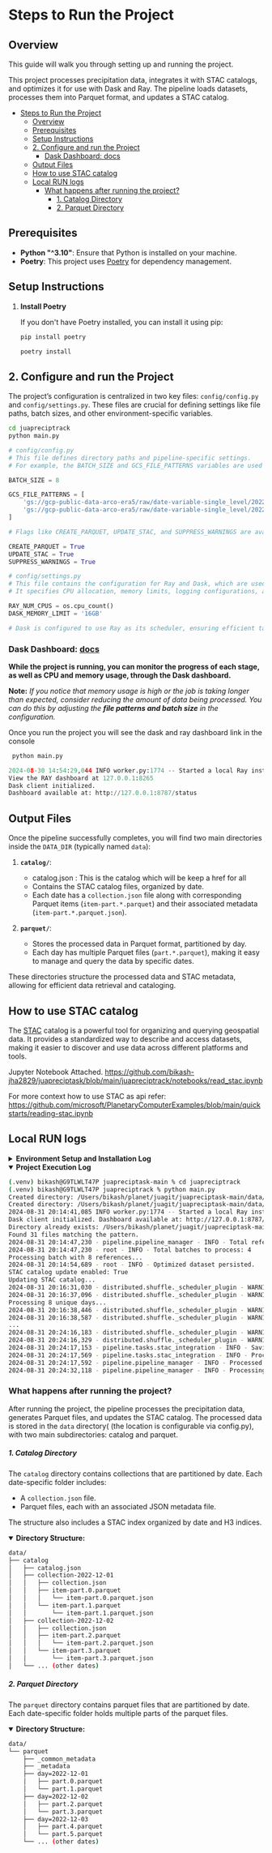 # Steps to Run the Project

## Overview 

This guide will walk you through setting up and running the project.

This project processes precipitation data, integrates it with STAC catalogs, and optimizes it for use with Dask and Ray. The pipeline loads datasets, processes them into Parquet format, and updates a STAC catalog.

<!-- TOC -->
* [Steps to Run the Project](#steps-to-run-the-project)
  * [Overview](#overview-)
  * [Prerequisites](#prerequisites)
  * [Setup Instructions](#setup-instructions)
  * [2. Configure and run the Project](#2-configure-and-run-the-project)
    * [Dask Dashboard:  docs](#dask-dashboard-docs)
  * [Output Files](#output-files)
  * [How to use STAC catalog](#how-to-use-stac-catalog-)
  * [Local RUN logs](#local-run-logs)
    * [What happens after running the project?](#what-happens-after-running-the-project)
        * [1. Catalog Directory](#1-catalog-directory)
        * [2. Parquet Directory](#2-parquet-directory)
<!-- TOC -->


## Prerequisites

- **Python "^3.10"**: Ensure that Python is installed on your machine.
- **Poetry**: This project uses [Poetry](https://python-poetry.org/) for dependency management.

## Setup Instructions

1. **Install Poetry**

   If you don't have Poetry installed, you can install it using pip:

   ```bash
   pip install poetry
    ```

   ```bash
   poetry install
   ```

## 2. Configure and run the Project

The project’s configuration is centralized in two key files: `config/config.py` and `config/settings.py`. These files are crucial for defining settings like file paths, batch sizes, and other environment-specific variables.
```bash
cd juapreciptrack
python main.py
```


```python
# config/config.py
# This file defines directory paths and pipeline-specific settings. 
# For example, the BATCH_SIZE and GCS_FILE_PATTERNS variables are used to control the data processing:

BATCH_SIZE = 8

GCS_FILE_PATTERNS = [
    'gs://gcp-public-data-arco-era5/raw/date-variable-single_level/2022/12/*/total_precipitation/surface.nc',
    'gs://gcp-public-data-arco-era5/raw/date-variable-single_level/2022/11/*/total_precipitation/surface.nc',
]

# Flags like CREATE_PARQUET, UPDATE_STAC, and SUPPRESS_WARNINGS are available to manage different aspects of the pipeline’s behavior.

CREATE_PARQUET = True
UPDATE_STAC = True
SUPPRESS_WARNINGS = True

# config/settings.py
# This file contains the configuration for Ray and Dask, which are used for distributed computing:
# It specifies CPU allocation, memory limits, logging configurations, and how Dask should be integrated with Ray.

RAY_NUM_CPUS = os.cpu_count()
DASK_MEMORY_LIMIT = '16GB'

# Dask is configured to use Ray as its scheduler, ensuring efficient task execution and memory management.

```
### Dask Dashboard:  [docs](https://docs.dask.org/en/stable/dashboard.html)

**While the project is running, you can monitor the progress of each stage, as well as CPU and memory usage, through the Dask dashboard.**

**Note:** 
_If you notice that memory usage is high or the job is taking longer than expected, consider reducing the amount of data being processed. You can do this by adjusting the **file patterns and batch size** in the configuration._

Once you run the project you will see the dask and ray dashboard link in the console

```python
 python main.py

2024-08-30 14:54:29,044 INFO worker.py:1774 -- Started a local Ray instance. 
View the RAY dashboard at 127.0.0.1:8265 
Dask client initialized. 
Dashboard available at: http://127.0.0.1:8787/status

```


## Output Files

Once the pipeline successfully completes, you will find two main directories inside the `DATA_DIR` (typically named `data`):

1. **`catalog/`**:
   - catalog.json : This is the catalog which will be keep a href for all
   - Contains the STAC catalog files, organized by date. 
   - Each date has a `collection.json` file along with corresponding Parquet items (`item-part.*.parquet`) and their associated metadata (`item-part.*.parquet.json`).

3. **`parquet/`**:
   - Stores the processed data in Parquet format, partitioned by day.
   - Each day has multiple Parquet files (`part.*.parquet`), making it easy to manage and query the data by specific dates.

These directories structure the processed data and STAC metadata, allowing for efficient data retrieval and cataloging.


## How to use STAC catalog 

The [STAC](https://stacspec.org/en) catalog is a powerful tool for organizing and querying geospatial data. It provides a standardized way to describe and access datasets, making it easier to discover and use data across different platforms and tools.

Jupyter Notebook Attached.
https://github.com/bikash-jha2829/juapreciptask/blob/main/juapreciptrack/notebooks/read_stac.ipynb

For more context how to use STAC as api refer: https://github.com/microsoft/PlanetaryComputerExamples/blob/main/quickstarts/reading-stac.ipynb

## Local RUN logs

<details>
  <summary><b>Environment Setup and Installation Log</b></summary>

```bash
(.venv) bikash@G9TLWLT47P juapreciptask-main % cd juapreciptrack 
(.venv) bikash@G9TLWLT47P juapreciptrack % python --version 
Python 3.10.6
(.venv) bikash@G9TLWLT47P juapreciptrack % poetry --version         
Poetry (version 1.8.3)
(.venv) bikash@G9TLWLT47P juapreciptrack % poetry install --no-cache
Installing dependencies from lock file

pyproject.toml changed significantly since poetry.lock was last generated. Run `poetry lock [--no-update]` to fix the lock file.
(.venv) bikash@G9TLWLT47P juapreciptrack % poetry lock --no-update
Resolving dependencies... (2.3s)

Writing lock file
(.venv) bikash@G9TLWLT47P juapreciptrack % poetry install --no-cache
Installing dependencies from lock file

Package operations: 128 installs, 0 updates, 0 removals

  - Installing mdurl (0.1.2)
  - Installing pyasn1 (0.6.0)
  - Installing cachetools (5.5.0)
  - Installing certifi (2024.7.4)
  - Installing charset-normalizer (3.3.2)
  - Installing idna (3.8)
  - Installing markdown-it-py (3.0.0)
  - Installing protobuf (5.28.0)
  - Installing pyasn1-modules (0.4.0)
  - Installing rsa (4.9)
  - Installing uc-micro-py (1.0.3)
  - Installing urllib3 (2.2.2)
  - Installing attrs (24.2.0)
  - Installing frozenlist (1.4.1)
  - Installing google-auth (2.34.0)
  - Installing googleapis-common-protos (1.65.0)
  - Installing linkify-it-py (2.0.3)
  - Installing locket (1.0.0)
  - Installing mdit-py-plugins (0.4.1)
  - Installing multidict (6.0.5)
  - Installing proto-plus (1.24.0)
  - Installing pygments (2.18.0)
  - Installing requests (2.32.3)
  - Installing rpds-py (0.20.0)
  - Installing six (1.16.0)
  - Installing toolz (0.12.1)
  - Installing zipp (3.20.1)
  - Installing aiohappyeyeballs (2.4.0)
  - Installing aiosignal (1.3.1)
  - Installing async-timeout (4.0.3)
  - Installing click (8.1.7)
  - Installing cloudpickle (3.0.0)
  - Installing fsspec (2024.6.1)
  - Installing google-api-core (2.19.2)
  - Installing google-crc32c (1.5.0)
  - Installing importlib-metadata (8.4.0)
  - Installing markupsafe (2.1.5)
  - Installing numpy (2.1.0)
  - Installing oauthlib (3.2.2)
  - Installing packaging (24.1)
  - Installing partd (1.4.2)
  - Installing python-dateutil (2.9.0.post0)
  - Installing pytz (2024.1)
  - Installing pyyaml (6.0.2)
  - Installing referencing (0.35.1)
  - Installing rich (13.8.0)
  - Installing typing-extensions (4.12.2)
  - Installing tzdata (2024.1)
  - Installing yarl (1.9.4)
  - Installing aiohttp (3.10.5)
  - Installing annotated-types (0.7.0)
  - Installing asciitree (0.3.3)
  - Installing contourpy (1.3.0)
  - Installing dask (2024.8.1)
  - Installing distlib (0.3.8)
  - Installing fasteners (0.19)
  - Installing filelock (3.15.4)
  - Installing google-cloud-core (2.4.1)
  - Installing google-resumable-media (2.7.2)
  - Installing jinja2 (3.1.4)
  - Installing jsonschema-specifications (2023.12.1)
  - Installing msgpack (1.0.8)
  - Installing numcodecs (0.13.0)
  - Installing opencensus-context (0.1.3)
  - Installing pandas (2.2.2)
  - Installing pillow (10.4.0)
  - Installing platformdirs (4.2.2)
  - Installing psutil (6.0.0)
  - Installing pyarrow (17.0.0)
  - Installing pydantic-core (2.20.1)
  - Installing sortedcontainers (2.4.0)
  - Installing requests-oauthlib (2.0.0)
  - Installing tblib (3.0.0)
  - Installing textual (0.78.0)
  - Installing tornado (6.4.1)
  - Installing wrapt (1.16.0)
  - Installing xyzservices (2024.6.0)
  - Installing zict (3.0.0)
  - Installing aiohttp-cors (0.7.0)
  - Installing bokeh (3.5.2): Pending...
  - Installing cfgv (3.4.0)
  - Installing cftime (1.6.4)
  - Installing bokeh (3.5.2): Installing...
  - Installing bokeh (3.5.2)
  - Installing cfgv (3.4.0)
  - Installing cftime (1.6.4)
  - Installing colorful (0.5.6)
  - Installing cramjam (2.8.3)
  - Installing dask-expr (1.1.11)
  - Installing decorator (5.1.1)
  - Installing distributed (2024.8.1)
  - Installing exceptiongroup (1.2.2)
  - Installing google-auth-oauthlib (1.2.1)
  - Installing google-cloud-storage (2.18.2)
  - Installing grpcio (1.66.1)
  - Installing h5py (3.11.0)
  - Installing identify (2.6.0)
  - Installing iniconfig (2.0.0)
  - Installing jsonschema (4.23.0)
  - Installing mccabe (0.7.0)
  - Installing memray (1.13.4)
  - Installing mypy-extensions (1.0.0)
  - Installing nodeenv (1.9.1)
  - Installing opencensus (0.11.4)
  - Installing pathspec (0.12.1)
  - Installing pluggy (1.5.0)
  - Installing prometheus-client (0.20.0)
  - Installing py-spy (0.3.14)
  - Installing pycodestyle (2.12.1)
  - Installing pydantic (2.8.2)
  - Installing pyflakes (3.2.0)
  - Installing smart-open (7.0.4)
  - Installing tomli (2.0.1)
  - Installing ujson (5.10.0)
  - Installing virtualenv (20.26.3)
  - Installing zarr (2.18.2)
  - Installing black (24.8.0)
  - Installing fastparquet (2024.5.0)
  - Installing flake8 (7.1.1)
  - Installing gcsfs (2024.6.1)
  - Installing h3 (3.7.7)
  - Installing h5netcdf (1.3.0)
  - Installing isort (5.13.2)
  - Installing kerchunk (0.2.6)
  - Installing netcdf4 (1.7.1.post2)
  - Installing pre-commit (3.8.0)
  - Installing pystac (1.10.1)
  - Installing pytest (8.3.2)
  - Installing ray (2.35.0)
  - Installing scipy (1.14.1)
  - Installing structlog (24.4.0)
  - Installing xarray (2024.7.0)
 ```
</details>

<details open>
  <summary><b>Project Execution Log</b></summary>

```bash
(.venv) bikash@G9TLWLT47P juapreciptask-main % cd juapreciptrack
(.venv) bikash@G9TLWLT47P juapreciptrack % python main.py   
Created directory: /Users/bikash/planet/juagit/juapreciptask-main/data/catalog
Created directory: /Users/bikash/planet/juagit/juapreciptask-main/data/parquet
2024-08-31 20:14:41,085 INFO worker.py:1774 -- Started a local Ray instance. View the dashboard at 127.0.0.1:8265 
Dask client initialized. Dashboard available at: http://127.0.0.1:8787/status
Directory already exists: /Users/bikash/planet/juagit/juapreciptask-main/data/catalog
Found 31 files matching the pattern.
2024-08-31 20:14:47,230 - pipeline.pipeline_manager - INFO - Total references to process: 31
2024-08-31 20:14:47,230 - root - INFO - Total batches to process: 4
Processing batch with 8 references...
2024-08-31 20:14:54,689 - root - INFO - Optimized dataset persisted.
STAC catalog update enabled: True
Updating STAC catalog...
2024-08-31 20:16:31,030 - distributed.shuffle._scheduler_plugin - WARNING - Shuffle dd97d1ca1fbd8a22d4f68f2a7dd0f9c8 initialized by task ('shuffle-transfer-dd97d1ca1fbd8a22d4f68f2a7dd0f9c8', 9) executed on worker tcp://127.0.0.1:54155
2024-08-31 20:16:37,096 - distributed.shuffle._scheduler_plugin - WARNING - Shuffle dd97d1ca1fbd8a22d4f68f2a7dd0f9c8 deactivated due to stimulus 'task-finished-1725128197.093463'
Processing 8 unique days...
2024-08-31 20:16:38,446 - distributed.shuffle._scheduler_plugin - WARNING - Shuffle 54c1ae0e51e45798b8d258354cc58541 initialized by task ('shuffle-transfer-54c1ae0e51e45798b8d258354cc58541', 0) executed on worker tcp://127.0.0.1:54155
2024-08-31 20:16:38,587 - distributed.shuffle._scheduler_plugin - WARNING - Shuffle 54c1ae0e51e45798b8d258354cc58541 deactivated due to stimulus 'task-finished-1725128198.586661'
...
2024-08-31 20:24:16,183 - distributed.shuffle._scheduler_plugin - WARNING - Shuffle ced8964f8b674f93abe8f3c5f32b5355 initialized by task ('shuffle-transfer-ced8964f8b674f93abe8f3c5f32b5355', 0) executed on worker tcp://127.0.0.1:54156
2024-08-31 20:24:16,329 - distributed.shuffle._scheduler_plugin - WARNING - Shuffle ced8964f8b674f93abe8f3c5f32b5355 deactivated due to stimulus 'task-finished-1725128656.327584'
2024-08-31 20:24:17,153 - pipeline.tasks.stac_integration - INFO - Saving collection for day 2022-12-31 to /Users/bikash/planet/juagit/juapreciptask-main/data/catalog/collection-2022-12-31
2024-08-31 20:24:17,569 - pipeline.tasks.stac_integration - INFO - Processed and updated catalog for batch with 7 references
2024-08-31 20:24:17,592 - pipeline.pipeline_manager - INFO - Processed batch 4 of 4
2024-08-31 20:24:32,118 - pipeline.pipeline_manager - INFO - Processing complete. Computation took 9.87 minutes
```
</details>



### What happens after running the project?

After running the project, the pipeline processes the precipitation data, generates Parquet files, and updates the STAC catalog. 
The processed data is stored in the `data` directory( (the location is configurable via config.py), with two main subdirectories: catalog and parquet.


##### 1. Catalog Directory

The `catalog` directory contains collections that are partitioned by date. Each date-specific folder includes:
- A `collection.json` file.
- Parquet files, each with an associated JSON metadata file.

The structure also includes a STAC index organized by date and H3 indices.

<details open>
  <summary><b>Directory Structure:</b></summary>


```bash
data/
├── catalog
│   ├── catalog.json
│   ├── collection-2022-12-01
│   │   ├── collection.json
│   │   ├── item-part.0.parquet
│   │   │   └── item-part.0.parquet.json
│   │   └── item-part.1.parquet
│   │       └── item-part.1.parquet.json
│   ├── collection-2022-12-02
│   │   ├── collection.json
│   │   ├── item-part.2.parquet
│   │   │   └── item-part.2.parquet.json
│   │   └── item-part.3.parquet
│   │       └── item-part.3.parquet.json
│   └── ... (other dates)
```
</details>


##### 2. Parquet Directory

The `parquet` directory contains parquet files that are partitioned by date. Each date-specific folder holds multiple parts of the parquet files.

<details open>
  <summary><b>Directory Structure:</b></summary>

```bash
data/
└── parquet
    ├── _common_metadata
    ├── _metadata
    ├── day=2022-12-01
    │   ├── part.0.parquet
    │   └── part.1.parquet
    ├── day=2022-12-02
    │   ├── part.2.parquet
    │   └── part.3.parquet
    ├── day=2022-12-03
    │   ├── part.4.parquet
    │   └── part.5.parquet
    └── ... (other dates)
```
</details>

